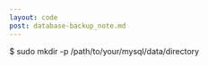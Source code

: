 ```yaml
---
layout: code
post: database-backup_note.md
---
```



$ sudo mkdir -p /path/to/your/mysql/data/directory
